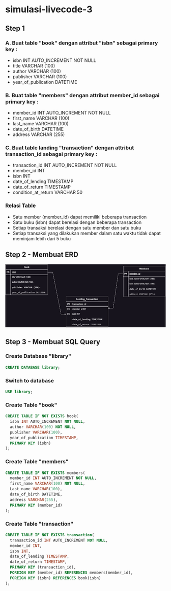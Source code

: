 # simulasi-livecode-3

## Step 1

### A. Buat table "book" dengan attribut "isbn" sebagai primary key :

- isbn INT AUTO_INCREMENT NOT NULL
- title VARCHAR (100)
- author VARCHAR (100)
- publisher VARCHAR (100)
- year_of_publication DATETIME

### B. Buat table "members" dengan attribut member_id sebagai primary key :

- member_id INT AUTO_INCREMENT NOT NULL
- first_name VARCHAR (100)
- last_name VARCHAR (100)
- date_of_birth DATETIME
- address VARCHAR (255)

### C. Buat table landing "transaction" dengan attribut transaction_id sebagai primary key :

- transaction_id INT AUTO_INCREMENT NOT NULL
- member_id INT
- isbn INT
- date_of_lending TIMESTAMP
- date_of_return TIMESTAMP
- condition_at_return VARCHAR 50

### Relasi Table

- Satu member (member_id) dapat memiliki beberapa transaction
- Satu buku (isbn) dapat berelasi dengan beberapa transaction
- Setiap transaksi berelasi dengan satu member dan satu buku
- Setiap transaksi yang dilakukan member dalam satu waktu tidak dapat meminjam lebih dari 5 buku

## Step 2 - Membuat ERD

<img src="https://github.com/osvaldosilitonga/simulasi-livecode-3/blob/main/ERD.jpg" />

## Step 3 - Membuat SQL Query
### Create Database "library"
```sql
CREATE DATABASE library;
```

### Switch to database
```sql
USE library;
```

### Create Table "book"
```sql
CREATE TABLE IF NOT EXISTS book(
  isbn INT AUTO_INCREMENT NOT NULL,
  author VARCHAR(100) NOT NULL,
  publisher VARCHAR(100),
  year_of_publication TIMESTAMP,
  PRIMARY KEY (isbn)
);
```

### Create Table "members"
```sql
CREATE TABLE IF NOT EXISTS members(
  member_id INT AUTO_INCREMENT NOT NULL,
  first_name VARCHAR(100) NOT NULL,
  Last_name VARCHAR(100),
  date_of_birth DATETIME,
  address VARCHAR(255),
  PRIMARY KEY (member_id)
);
```

### Create Table "transaction"
```sql
CREATE TABLE IF NOT EXISTS transaction(
  transaction_id INT AUTO_INCREMENT NOT NULL,
  member_id INT,
  isbn INT,
  date_of_lending TIMESTAMP,
  date_of_return TIMESTAMP,
  PRIMARY KEY (transaction_id),
  FOREIGN KEY (member_id) REFERENCES members(member_id),
  FOREIGN KEY (isbn) REFERENCES book(isbn)
);
```
